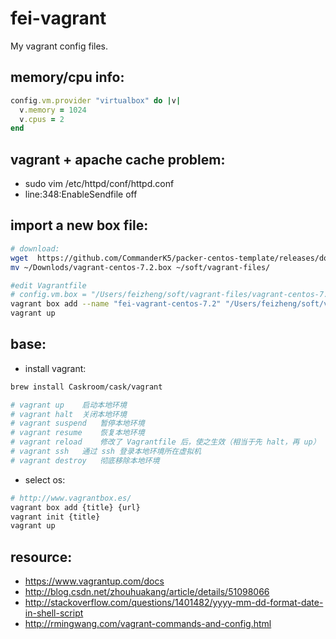 # fei-vagrant
My vagrant config files.


## memory/cpu info:
```ruby
config.vm.provider "virtualbox" do |v|
  v.memory = 1024
  v.cpus = 2
end
```

## vagrant + apache cache problem:
+ sudo vim /etc/httpd/conf/httpd.conf
+ line:348:EnableSendfile off


## import a new box file:
```bash
# download:
wget  https://github.com/CommanderK5/packer-centos-template/releases/download/0.7.2/vagrant-centos-7.2.box
mv ~/Downlods/vagrant-centos-7.2.box ~/soft/vagrant-files/

#edit Vagrantfile
# config.vm.box = "/Users/feizheng/soft/vagrant-files/vagrant-centos-7.2.box"
vagrant box add --name "fei-vagrant-centos-7.2" "/Users/feizheng/soft/vagrant-files/vagrant-centos-7.2.box"
vagrant up
```


## base:
+ install vagrant:
```bash
brew install Caskroom/cask/vagrant

# vagrant up	启动本地环境
# vagrant halt	关闭本地环境
# vagrant suspend	暂停本地环境
# vagrant resume	恢复本地环境
# vagrant reload	修改了 Vagrantfile 后，使之生效（相当于先 halt，再 up）
# vagrant ssh	通过 ssh 登录本地环境所在虚拟机
# vagrant destroy	彻底移除本地环境
```

+ select os:
```bash
# http://www.vagrantbox.es/
vagrant box add {title} {url}
vagrant init {title}
vagrant up
```

## resource:
+ https://www.vagrantup.com/docs
+ http://blog.csdn.net/zhouhuakang/article/details/51098066
+ http://stackoverflow.com/questions/1401482/yyyy-mm-dd-format-date-in-shell-script
+ http://rmingwang.com/vagrant-commands-and-config.html